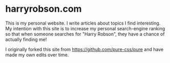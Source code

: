 # harryrobson.com
This is my personal website. I write articles about topics I find interesting. My intention with this site is to increase my personal search-engine ranking so that when someone searches for "Harry Robson", they have a chance of actually finding me!

I originally forked this site from https://github.com/pure-css/pure and have made my own edits over time.

